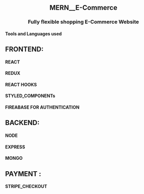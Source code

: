 #
<h2 align="center">MERN__E-Commerce </h2>
<h3 align="center">
Fully flexible shopping E-Commerce Website

</h3>
<h4>Tools and Languages used</h4>
<h2>FRONTEND:</h2>
<h4>REACT</h4>
<h4>REDUX</h4>
<h4>REACT HOOKS</h4>
<h4>STYLED_COMPONENTs</h4>
<h4>FIREABASE FOR AUTHENTICATION </h4>

<h2>BACKEND:</h2>
<h4>NODE</h4>
<h4>EXPRESS</h4>
<h4>MONGO</h4>

<h2>PAYMENT :</h2>
<h4>STRIPE_CHECKOUT</h4>
